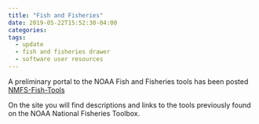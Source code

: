 ```yaml
---
title: "Fish and Fisheries"
date: 2019-05-22T15:52:30-04:00
categories:
tags:
  - update
  - fish and fisheries drawer
  - software user resources
---
```


A preliminary portal to the NOAA Fish and Fisheries tools has been posted
[NMFS-Fish-Tools](https://nmfs-fish-tools.github.io)

On the site you will find descriptions and links to the tools previously found on the NOAA National Fisheries Toolbox.


